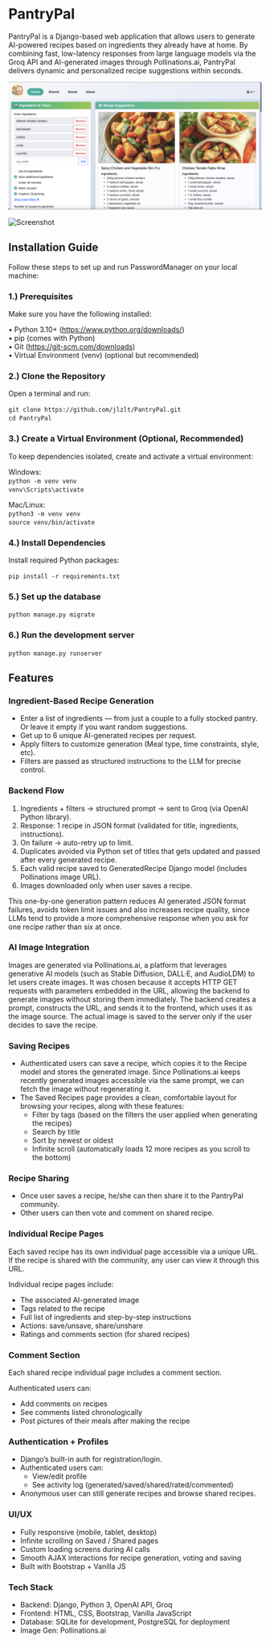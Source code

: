 # PantryPal

PantryPal is a Django-based web application that allows users to generate AI-powered recipes based on ingredients they already have at home. By combining fast, low-latency responses from large language models via the Groq API and AI-generated images through Pollinations.ai, PantryPal delivers dynamic and personalized recipe suggestions within seconds.

![Screenshot](/recipes/static/recipes/screenshot1.png)

![Screenshot](/recipes/static/recipes/screenshot2.png)

## Installation Guide

Follow these steps to set up and run PasswordManager on your local machine:

### 1.) Prerequisites
Make sure you have the following installed:

• Python 3.10+ (https://www.python.org/downloads/)  
• pip (comes with Python)  
• Git (https://git-scm.com/downloads)  
• Virtual Environment (venv) (optional but recommended)

### 2.) Clone the Repository
Open a terminal and run:  

`git clone https://github.com/jlzlt/PantryPal.git`  
`cd PantryPal`

### 3.) Create a Virtual Environment (Optional, Recommended)
To keep dependencies isolated, create and activate a virtual environment:

Windows:  
`python -m venv venv`  
`venv\Scripts\activate`  

Mac/Linux:  
`python3 -m venv venv`  
`source venv/bin/activate`  

### 4.) Install Dependencies
Install required Python packages:

`pip install -r requirements.txt`

### 5.) Set up the database

`python manage.py migrate`

### 6.) Run the development server

`python manage.py runserver`

## Features

### Ingredient-Based Recipe Generation

- Enter a list of ingredients — from just a couple to a fully stocked pantry. Or leave it empty if you want random suggestions.
- Get up to 6 unique AI-generated recipes per request.
- Apply filters to customize generation (Meal type, time constraints, style, etc).
- Filters are passed as structured instructions to the LLM for precise control.

### Backend Flow

1. Ingredients + filters → structured prompt → sent to Groq (via OpenAI Python library).
2. Response: 1 recipe in JSON format (validated for title, ingredients, instructions).
3. On failure → auto-retry up to limit.
4. Duplicates avoided via Python set of titles that gets updated and passed after every generated recipe.
5. Each valid recipe saved to GeneratedRecipe Django model (includes Pollinations image URL).
6. Images downloaded only when user saves a recipe.

This one-by-one generation pattern reduces AI generated JSON format failures, avoids token limit issues and also increases recipe quality, since LLMs tend to provide a more comprehensive response when you ask for one recipe rather than six at once.

### AI Image Integration

Images are generated via Pollinations.ai, a platform that leverages generative AI models (such as Stable Diffusion, DALL·E, and AudioLDM) to let users create images. It was chosen because it accepts HTTP GET requests with parameters embedded in the URL, allowing the backend to generate images without storing them immediately. The backend creates a prompt, constructs the URL, and sends it to the frontend, which uses it as the image source. The actual image is saved to the server only if the user decides to save the recipe.

### Saving Recipes

- Authenticated users can save a recipe, which copies it to the Recipe model and stores the generated image. Since Pollinations.ai keeps recently generated images accessible via the same prompt, we can fetch the image without regenerating it.
- The Saved Recipes page provides a clean, comfortable layout for browsing your recipes, along with these features:
  - Filter by tags (based on the filters the user applied when generating the recipes)
  - Search by title
  - Sort by newest or oldest
  - Infinite scroll (automatically loads 12 more recipes as you scroll to the bottom)
 
### Recipe Sharing

- Once user saves a recipe, he/she can then share it to the PantryPal community.
- Other users can then vote and comment on shared recipe.

### Individual Recipe Pages

Each saved recipe has its own individual page accessible via a unique URL. If the recipe is shared with the community, any user can view it through this URL.

Individual recipe pages include:
- The associated AI-generated image
- Tags related to the recipe
- Full list of ingredients and step-by-step instructions
- Actions: save/unsave, share/unshare
- Ratings and comments section (for shared recipes)

### Comment Section

Each shared recipe individual page includes a comment section.

Authenticated users can:
- Add comments on recipes
- See comments listed chronologically
- Post pictures of their meals after making the recipe

### Authentication + Profiles

- Django’s built-in auth for registration/login.
- Authenticated users can:
  - View/edit profile
  - See activity log (generated/saved/shared/rated/commented)
- Anonymous user can still generate recipes and browse shared recipes.

### UI/UX
- Fully responsive (mobile, tablet, desktop)
- Infinite scrolling on Saved / Shared pages
- Custom loading screens during AI calls
- Smooth AJAX interactions for recipe generation, voting and saving
- Built with Bootstrap + Vanilla JS

### Tech Stack

- Backend: Django, Python 3, OpenAI API, Groq
- Frontend:	HTML, CSS, Bootstrap, Vanilla JavaScript
- Database: SQLite for development, PostgreSQL for deployment
- Image Gen: Pollinations.ai
